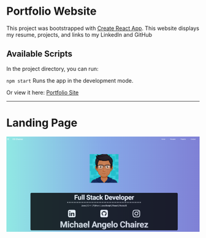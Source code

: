 # Portfolio Website

This project was bootstrapped with [Create React App](https://github.com/facebook/create-react-app).
This website displays my resume, projects, and links to my LinkedIn and GitHub


## Available Scripts

In the project directory, you can run:

 `npm start`
Runs the app in the development mode.<br />

Or view it here: [Portfolio Site](https://portfolio-e7816.firebaseapp.com/)

----------------
# Landing Page

![](screenshots/landingShot.PNG)
